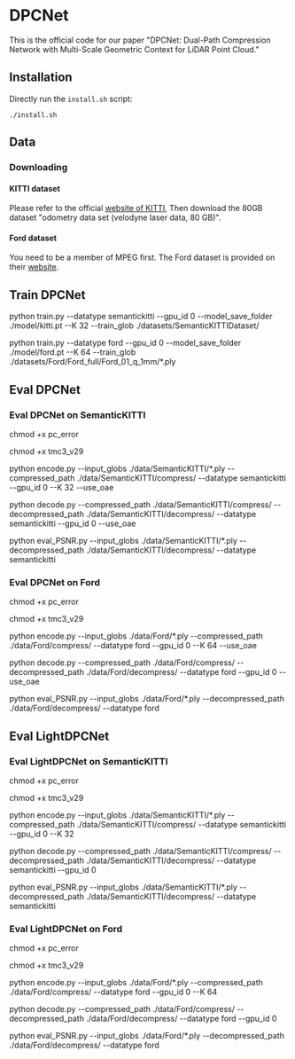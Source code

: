 # DPCNet
This is the official code for our paper "DPCNet: Dual-Path Compression Network with Multi-Scale Geometric Context for LiDAR Point Cloud."

## Installation

Directly run the `install.sh` script:
```
./install.sh
```

## Data
### Downloading
#### KITTI dataset

Please refer to the official [website of KITTI](https://www.cvlibs.net/datasets/kitti/eval_odometry.php), Then download the 80GB dataset "odometry data set (velodyne laser data, 80 GB)".

#### Ford dataset

You need to be a member of MPEG first. The Ford dataset is provided on their [website](https://mpegfs.int-evry.fr/mpegcontent/ws-mpegcontent/MPEG-I).

## Train DPCNet
python train.py --datatype semantickitti  --gpu_id 0 --model_save_folder ./model/kitti.pt --K 32 --train_glob ./datasets/SemanticKITTIDataset/



python train.py --datatype ford  --gpu_id 0 --model_save_folder ./model/ford.pt --K 64 --train_glob ./datasets/Ford/Ford_full/Ford_01_q_1mm/\*.ply

## Eval DPCNet
### Eval DPCNet on SemanticKITTI
chmod +x pc_error



chmod +x tmc3_v29



python encode.py --input_globs ./data/SemanticKITTI/\*.ply --compressed_path ./data/SemanticKITTI/compress/ --datatype semantickitti --gpu_id 0 --K 32 --use_oae



python decode.py  --compressed_path ./data/SemanticKITTI/compress/ --decompressed_path ./data/SemanticKITTI/decompress/ --datatype semantickitti --gpu_id 0 --use_oae



python eval_PSNR.py --input_globs ./data/SemanticKITTI/\*.ply --decompressed_path ./data/SemanticKITTI/decompress/ --datatype semantickitti

### Eval DPCNet on Ford

chmod +x pc_error



chmod +x tmc3_v29



python encode.py --input_globs ./data/Ford/\*.ply --compressed_path ./data/Ford/compress/ --datatype ford --gpu_id 0 --K 64 --use_oae



python decode.py  --compressed_path ./data/Ford/compress/ --decompressed_path ./data/Ford/decompress/ --datatype ford --gpu_id 0 --use_oae



python eval_PSNR.py --input_globs ./data/Ford/\*.ply --decompressed_path ./data/Ford/decompress/ --datatype ford

## Eval LightDPCNet
### Eval LightDPCNet on SemanticKITTI

chmod +x pc_error



chmod +x tmc3_v29



python encode.py --input_globs ./data/SemanticKITTI/\*.ply --compressed_path ./data/SemanticKITTI/compress/ --datatype semantickitti --gpu_id 0 --K 32



python decode.py  --compressed_path ./data/SemanticKITTI/compress/ --decompressed_path ./data/SemanticKITTI/decompress/ --datatype semantickitti --gpu_id 0



python eval_PSNR.py --input_globs ./data/SemanticKITTI/\*.ply --decompressed_path ./data/SemanticKITTI/decompress/ --datatype semantickitti

### Eval LightDPCNet on Ford

chmod +x pc_error



chmod +x tmc3_v29



python encode.py --input_globs ./data/Ford/\*.ply --compressed_path ./data/Ford/compress/ --datatype ford --gpu_id 0 --K 64



python decode.py  --compressed_path ./data/Ford/compress/ --decompressed_path ./data/Ford/decompress/ --datatype ford --gpu_id 0



python eval_PSNR.py --input_globs ./data/Ford/\*.ply --decompressed_path ./data/Ford/decompress/ --datatype ford
